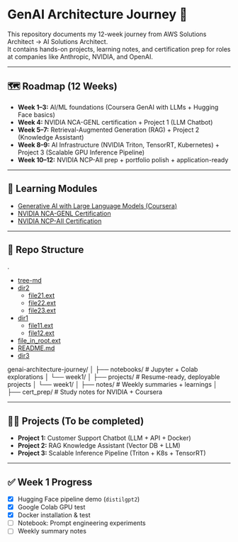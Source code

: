 # GenAI Architecture Journey 🚀

This repository documents my 12-week journey from AWS Solutions Architect → AI Solutions Architect.  
It contains hands-on projects, learning notes, and certification prep for roles at companies like Anthropic, NVIDIA, and OpenAI.  

---

## 🗺️ Roadmap (12 Weeks)

- **Week 1–3:** AI/ML foundations (Coursera GenAI with LLMs + Hugging Face basics)  
- **Week 4:** NVIDIA NCA-GENL certification + Project 1 (LLM Chatbot)  
- **Week 5–7:** Retrieval-Augmented Generation (RAG) + Project 2 (Knowledge Assistant)  
- **Week 8–9:** AI Infrastructure (NVIDIA Triton, TensorRT, Kubernetes) + Project 3 (Scalable GPU Inference Pipeline)  
- **Week 10–12:** NVIDIA NCP-AII prep + portfolio polish + application-ready  

---

## 📘 Learning Modules
- [Generative AI with Large Language Models (Coursera)](https://www.coursera.org/learn/generative-ai-with-llms)  
- [NVIDIA NCA-GENL Certification](https://www.nvidia.com/en-us/learn/certification/generative-ai-llm-associate/)  
- [NVIDIA NCP-AII Certification](https://www.nvidia.com/en-us/learn/certification/ai-infrastructure-professional/)  

---

## 📂 Repo Structure


.
 * [tree-md](./tree-md)
 * [dir2](./dir2)
   * [file21.ext](./dir2/file21.ext)
   * [file22.ext](./dir2/file22.ext)
   * [file23.ext](./dir2/file23.ext)
 * [dir1](./dir1)
   * [file11.ext](./dir1/file11.ext)
   * [file12.ext](./dir1/file12.ext)
 * [file_in_root.ext](./file_in_root.ext)
 * [README.md](./README.md)
 * [dir3](./dir3)

genai-architecture-journey/
│
├── notebooks/ # Jupyter + Colab explorations
│ └── week1/
│
├── projects/ # Resume-ready, deployable projects
│ └── week1/
│
├── notes/ # Weekly summaries + learnings
│
├── cert_prep/ # Study notes for NVIDIA + Coursera

---

## 🧑‍💻 Projects (To be completed)
- **Project 1:** Customer Support Chatbot (LLM + API + Docker)  
- **Project 2:** RAG Knowledge Assistant (Vector DB + LLM)  
- **Project 3:** Scalable Inference Pipeline (Triton + K8s + TensorRT)  

---

## ✅ Week 1 Progress
- [x] Hugging Face pipeline demo (`distilgpt2`)  
- [x] Google Colab GPU test  
- [x] Docker installation & test  
- [ ] Notebook: Prompt engineering experiments  
- [ ] Weekly summary notes  
